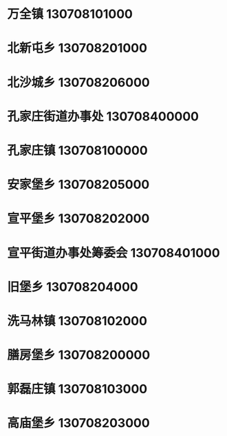 # 万全镇 130708101000
# 北新屯乡 130708201000
# 北沙城乡 130708206000
# 孔家庄街道办事处 130708400000
# 孔家庄镇 130708100000
# 安家堡乡 130708205000
# 宣平堡乡 130708202000
# 宣平街道办事处筹委会 130708401000
# 旧堡乡 130708204000
# 洗马林镇 130708102000
# 膳房堡乡 130708200000
# 郭磊庄镇 130708103000
# 高庙堡乡 130708203000
